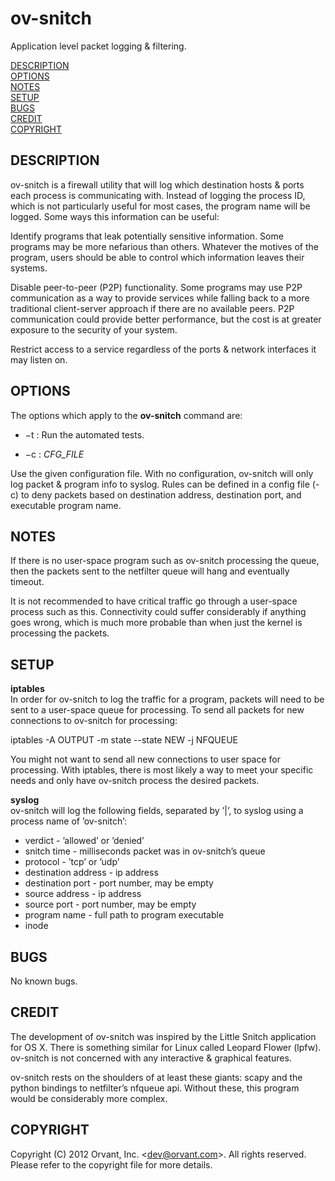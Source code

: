 # ov-snitch

Application level packet logging & filtering.

[DESCRIPTION](#DESCRIPTION)  
[OPTIONS](#OPTIONS)  
[NOTES](#NOTES)  
[SETUP](#SETUP)  
[BUGS](#BUGS)  
[CREDIT](#CREDIT)  
[COPYRIGHT](#COPYRIGHT)

## DESCRIPTION

ov-snitch is a firewall utility that will log which destination
hosts & ports each process is communicating with. Instead of
logging the process ID, which is not particularly useful for most
cases, the program name will be logged. Some ways this information
can be useful:

Identify programs that leak potentially sensitive information. Some
programs may be more nefarious than others. Whatever the motives of
the program, users should be able to control which information
leaves their systems.

Disable peer-to-peer (P2P) functionality. Some programs may use P2P
communication as a way to provide services while falling back to a
more traditional client-server approach if there are no available
peers. P2P communication could provide better performance, but the
cost is at greater exposure to the security of your system.

Restrict access to a service regardless of the ports & network
interfaces it may listen on.

## OPTIONS

The options which apply to the **ov-snitch** command are:

* −t : Run the automated tests.

* −c : *CFG\_FILE*

Use the given configuration file. With no configuration, ov-snitch
will only log packet & program info to syslog. Rules can be defined
in a config file (-c) to deny packets based on destination
address, destination port, and executable program name.

## NOTES

If there is no user-space program such as ov-snitch processing the
queue, then the packets sent to the netfilter queue will hang and
eventually timeout.

It is not recommended to have critical traffic go through a
user-space process such as this. Connectivity could suffer
considerably if anything goes wrong, which is much more probable
than when just the kernel is processing the packets.

## SETUP

**iptables**   
In order for ov-snitch to log the traffic for a program, packets
will need to be sent to a user-space queue for processing. To send
all packets for new connections to ov-snitch for processing:

iptables -A OUTPUT -m state --state NEW -j NFQUEUE

You might not want to send all new connections to user space for
processing. With iptables, there is most likely a way to meet your
specific needs and only have ov-snitch process the desired
packets.

**syslog**   
ov-snitch will log the following fields, separated by ’|’, to
syslog using a process name of ’ov-snitch’:

* verdict - ’allowed’ or ’denied’   
* snitch time - milliseconds packet was in ov-snitch’s queue   
* protocol - ’tcp’ or ’udp’   
* destination address - ip address   
* destination port - port number, may be empty   
* source address - ip address   
* source port - port number, may be empty   
* program name - full path to program executable   
* inode

## BUGS

No known bugs.

## CREDIT

The development of ov-snitch was inspired by the Little Snitch
application for OS X. There is something similar for Linux called
Leopard Flower (lpfw). ov-snitch is not concerned with any
interactive & graphical features.

ov-snitch rests on the shoulders of at least these giants: scapy
and the python bindings to netfilter’s nfqueue api. Without these,
this program would be considerably more complex.

## COPYRIGHT

Copyright (C) 2012 Orvant, Inc. <dev@orvant.com\>. All rights
reserved. Please refer to the copyright file for more details.




